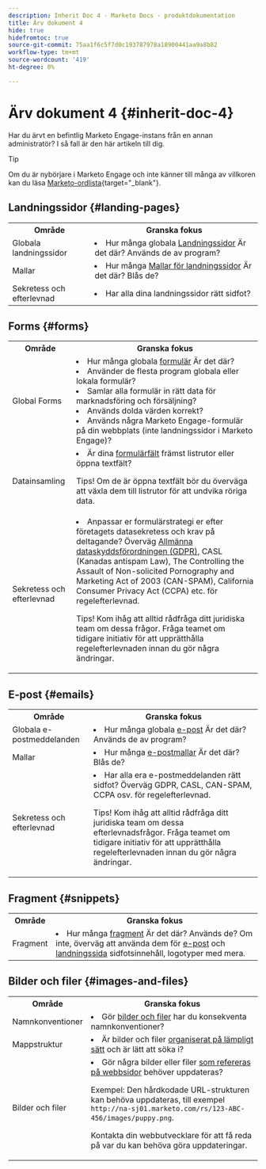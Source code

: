 ```yaml
---
description: Inherit Doc 4 - Marketo Docs - produktdokumentation
title: Ärv dokument 4
hide: true
hidefromtoc: true
source-git-commit: 75aa1f6c5f7d0c193787978a18900441aa9a8b82
workflow-type: tm+mt
source-wordcount: '419'
ht-degree: 0%

---
```


# Ärv dokument 4 {#inherit-doc-4}

Har du ärvt en befintlig Marketo Engage-instans från en annan administratör? I så fall är den här artikeln till dig.

>[!TIP]
>
>Om du är nybörjare i Marketo Engage och inte känner till många av villkoren kan du läsa [Marketo-ordlista](/help/marketo/getting-started/marketo-glossary.md){target="_blank"}.

## Landningssidor {#landing-pages}

<table style="table-layout:auto"> 
 <tbody> 
  <tr> 
   <th>Område</th> 
   <th>Granska fokus</th>
  </tr> 
  <tr> 
   <td>Globala landningssidor</td> 
   <td><li>Hur många globala <a href="/help/marketo/product-docs/demand-generation/landing-pages/understanding-landing-pages/understanding-free-form-vs-guided-landing-pages.md" target="_blank">Landningssidor</a> Är det där? Används de av program?</li></td>
  </tr>
  <tr> 
   <td>Mallar</td> 
   <td><li>Hur många <a href="/help/marketo/product-docs/demand-generation/landing-pages/landing-page-templates/create-a-free-form-landing-page-template.md" target="_blank">Mallar för landningssidor</a> Är det där? Blås de?</li></td>
  </tr>
  <tr> 
   <td>Sekretess och efterlevnad</td> 
   <td><li>Har alla dina landningssidor rätt sidfot?</li></td>
  </tr>
 </tbody> 
</table>

## Forms {#forms}

<table style="table-layout:auto"> 
 <tbody> 
  <tr> 
   <th>Område</th> 
   <th>Granska fokus</th>
  </tr> 
  <tr> 
   <td>Global Forms</td> 
   <td><li>Hur många globala <a href="/help/marketo/product-docs/demand-generation/forms/creating-a-form/create-a-form.md" target="_blank">formulär</a> Är det där?</li>
<li>Använder de flesta program globala eller lokala formulär?</li>
<li>Samlar alla formulär in rätt data för marknadsföring och försäljning?</li>
<li>Används dolda värden korrekt?</li>
<li>Används några Marketo Engage-formulär på din webbplats (inte landningssidor i Marketo Engage)?</li></td>
  </tr>
  <tr> 
   <td>Datainsamling</td> 
   <td><li>Är dina <a href="/help/marketo/product-docs/demand-generation/forms/form-fields/add-a-fieldset-to-a-form.md" target="_blank">formulärfält</a> främst listrutor eller öppna textfält?</li>
<p>Tips! Om de är öppna textfält bör du överväga att växla dem till listrutor för att undvika röriga data.</td>
  </tr>
  <tr> 
   <td>Sekretess och efterlevnad</td> 
   <td><li>Anpassar er formulärstrategi er efter företagets datasekretess och krav på deltagande? Överväg <a href="https://business.adobe.com/resources/ebooks/the-gdpr-and-the-marketer.html" target="_blank">Allmänna dataskyddsförordningen (GDPR)</a>, CASL (Kanadas antispam Law), The Controlling the Assault of Non-solicited Pornography and Marketing Act of 2003 (CAN-SPAM), California Consumer Privacy Act (CCPA) etc. för regelefterlevnad.</li>
<p>Tips! Kom ihåg att alltid rådfråga ditt juridiska team om dessa frågor. Fråga teamet om tidigare initiativ för att upprätthålla regelefterlevnaden innan du gör några ändringar.</td>
  </tr>
 </tbody> 
</table>

## E-post {#emails}

<table style="table-layout:auto"> 
 <tbody> 
  <tr> 
   <th>Område</th> 
   <th>Granska fokus</th>
  </tr> 
  <tr> 
   <td>Globala e-postmeddelanden</td> 
   <td><li>Hur många globala <a href="/help/marketo/product-docs/email-marketing/general/creating-an-email/create-an-email.md" target="_blank">e-post</a> Är det där? Används de av program?</li></td>
  </tr>
  <tr> 
   <td>Mallar</td> 
   <td><li>Hur många <a href="/help/marketo/product-docs/email-marketing/general/email-editor-2/create-an-email-template.md" target="_blank">e-postmallar</a> Är det där? Blås de?</li></td>
  </tr>
  <tr> 
   <td>Sekretess och efterlevnad</td> 
   <td><li>Har alla era e-postmeddelanden rätt sidfot? Överväg GDPR, CASL, CAN-SPAM, CCPA osv. för regelefterlevnad.</li>
<p>Tips! Kom ihåg att alltid rådfråga ditt juridiska team om dessa efterlevnadsfrågor. Fråga teamet om tidigare initiativ för att upprätthålla regelefterlevnaden innan du gör några ändringar.</td>
  </tr>
 </tbody> 
</table>

## Fragment {#snippets}

<table style="table-layout:auto"> 
 <tbody> 
  <tr> 
   <th>Område</th> 
   <th>Granska fokus</th>
  </tr> 
  <tr> 
   <td>Fragment</td> 
   <td><li>Hur många <a href="/help/marketo/product-docs/personalization/segmentation-and-snippets/snippets/create-a-snippet.md" target="_blank">fragment</a> Är det där? Används de? Om inte, överväg att använda dem för <a href="/help/marketo/product-docs/email-marketing/general/functions-in-the-editor/add-a-snippet-to-an-email.md" target="_blank">e-post</a> och <a href="/help/marketo/product-docs/demand-generation/landing-pages/personalizing-landing-pages/add-a-snippet-to-a-landing-page.md" target="_blank">landningssida</a> sidfotsinnehåll, logotyper med mera.</li></td>
  </tr>
 </tbody> 
</table>

## Bilder och filer {#images-and-files}

<table style="table-layout:auto"> 
 <tbody> 
  <tr> 
   <th>Område</th> 
   <th>Granska fokus</th>
  </tr> 
  <tr> 
   <td>Namnkonventioner</td> 
   <td><li>Gör <a href="/help/marketo/product-docs/demand-generation/images-and-files/add-images-and-files-to-marketo.md" target="_blank">bilder och filer</a> har du konsekventa namnkonventioner?</li></td>
  </tr>
  <tr> 
   <td>Mappstruktur</td> 
   <td><li>Är bilder och filer <a href="/help/marketo/product-docs/demand-generation/images-and-files/organize-your-images-and-files-using-folders.md" target="_blank">organiserat på lämpligt sätt</a> och är lätt att söka i?</li></td>
  </tr>
  <tr> 
   <td>Bilder och filer</td> 
   <td><li>Gör några bilder eller filer <a href="/help/marketo/product-docs/demand-generation/images-and-files/find-the-url-of-an-uploaded-image-or-file.md" target="_blank">som refereras på webbsidor</a> behöver uppdateras? 
   <p>Exempel: Den hårdkodade URL-strukturen kan behöva uppdateras, till exempel <code>http://na-sj01.marketo.com/rs/123-ABC-456/images/puppy.png</code>. 
   <p>Kontakta din webbutvecklare för att få reda på var du kan behöva göra uppdateringar.</li></td>
  </tr>
 </tbody> 
</table>
